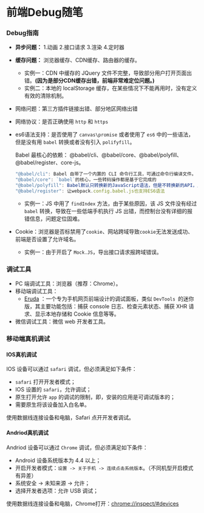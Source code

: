 # 前端Debug随笔

### Debug指南

* **异步问题：**
  1.动画
  2.接口请求
  3.渲染
  4.定时器

* **缓存问题：** 浏览器缓存、CDN缓存、路由器的缓存。
  * 实例一：CDN 中缓存的 JQuery 文件不完整，导致部分用户打开页面出错。**(因为是部分CDN缓存出错，前端非常难定位问题。)**
  * 实例二：本地的 localStorage 缓存，在某些情况下不能再用时，没有定义有效的清除机制。
  
* 网络问题：第三方插件链接出错、部分地区网络出错

* 网络协议：是否正确使用 `http` 和 `https`

* es6语法支持：是否使用了 `canvas\promise` 或者使用了 `es6` 中的一些语法，但是没有用 `babel` 转换或者没有引入 `polifyfill`。
  
  Babel 最核心的依赖： @babel/cli、@babel/core、@babel/polyfill、@babel/register、core-js。
  
  ```js
  "@babel/cli": Babel 自带了一个内置的 CLI 命令行工具，可通过命令行编译文件。
  "@babel/core": `babel`的核心，一些转码操作都是基于它完成的
  "@babel/polyfill": Babel默认只转换新的JavaScript语法，但是不转换新的API，比如：`Iterator`、`Generator`、`Set`、`Maps`、`Proxy`、`Reflect`、 `Symbol`、`Promise` 等全局对象，以及一些定义在全局对象上的方法（比如 `Object.assign`、`Array.findIndex` ）都不会转码。而`@babel/polyfill`就可以做到。
  "@babel/register": 让webpack.config.babel.js也支持ES6语法
  ```
  
  * 实例一：JS 中用了 `findIndex` 方法，由于某些原因，该 JS 文件没有经过 `babel` 转换，导致在一些低端手机执行 JS 出错，而控制台没有详细的报错信息，问题定位固难。
  
* Cookie：浏览器是否标禁用了`cookie`、网站跨域导致`cookie`无法发送成功、前端是否设置了允许域名。
  * 实例一：由于开启了 `Mock.JS`，导出接口请求报跨域错误。



### 调试工具

* PC 端调试工具：浏览器（推荐：Chrome）。
* 移动端调试工具：
  * [Eruda](https://github.com/liriliri/eruda/blob/master/doc/README_CN.md) ：一个专为手机网页前端设计的调试面板，类似 `DevTools `的迷你版，其主要功能包括：捕获 console 日志、检查元素状态、捕获 XHR 请求、显示本地存储和 Cookie 信息等等。
* 微信调试工具：微信 web 开发者工具。



### 移动端真机调试

#### IOS真机调试

IOS 设备可以通过 `safari` 调试，但必须满足如下条件：

* `safari` 打开开发者模式；
* IOS 设置的 `safari`，允许调试；
* 原生打开允许 `app` 的调试的限制，即，安装的应用是可调试版本的；
* 需要原生将该设备加入白名单。

使用数据线连接设备和电脑，Safari 点开开发者调试。

#### Andriod真机调试

Andriod 设备可以通过 `Chrome` 调试，但必须满足如下条件：

* Android 设备系统版本为 4.4 以上；
* 开启开发者模式：`设置 -> 关于手机 -> 连续点击系统版本`。（不同机型开启模式有异差）
* 系统安全  -> 未知来源 -> 允许；
* 选择开发者选项：允许 USB 调试；

使用数据线连接设备和电脑，Chrome打开：[chrome://inspect/#devices](chrome://inspect/#devices)

